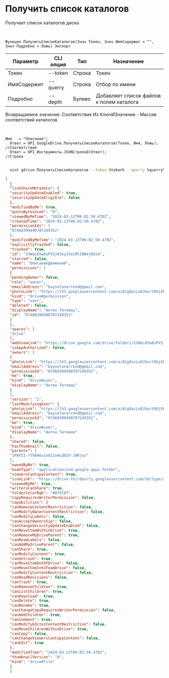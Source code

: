 ﻿---
sidebar_position: 2
---

# Получить список каталогов
 Получает список каталогов диска


<br/>


`Функция ПолучитьСписокКаталогов(Знач Токен, Знач ИмяСодержит = "", Знач Подробно = Ложь) Экспорт`

  | Параметр | CLI опция | Тип | Назначение |
  |-|-|-|-|
  | Токен | --token | Строка | Токен |
  | ИмяСодержит | --querry | Строка | Отбор по имени |
  | Подробно | --depth | Булево | Добавляет список файлов к полям каталога |

  
  Возвращаемое значение:   Соответствие Из КлючИЗначение - Массив соответствий каталогов

<br/>




```bsl title="Пример кода"
Имя   = "Описание";
  Ответ = OPI_GoogleDrive.ПолучитьСписокКаталогов(Токен, Имя, Ложь);  //Соответствие
  Ответ = OPI_Инструменты.JSONСтрокой(Ответ);                         //Строка
```
	


```sh title="Пример команды CLI"
    
  oint gdrive ПолучитьСписокКаталогов --token %token% --querry %querry% --depth %depth%

```

```json title="Результат"
[
  {
  "linkShareMetadata": {
  "securityUpdateEnabled": true,
  "securityUpdateEligible": false
  },
  "modifiedByMe": true,
  "quotaBytesUsed": "0",
  "viewedByMeTime": "2024-03-13T06:02:50.470Z",
  "createdTime": "2024-03-13T06:02:50.470Z",
  "permissionIds": [
  "07468399490707249352"
  ],
  "modifiedByMeTime": "2024-03-13T06:02:50.470Z",
  "explicitlyTrashed": false,
  "trashed": true,
  "id": "1VWoLK5w0uPVSjK3oyIXeiMtINN4jDOz4",
  "starred": false,
  "name": "ОписаниеДвижений",
  "permissions": [
  {
  "pendingOwner": false,
  "role": "owner",
  "emailAddress": "bayselonarrend@gmail.com",
  "photoLink": "https://lh3.googleusercontent.com/a/ACg8ocLx8JGurt0UjXFwwTiB6ZoDPWslW1EnfCTahrwrIllM6Q=s64",
  "kind": "drive#permission",
  "type": "user",
  "deleted": false,
  "displayName": "Антон Титовец",
  "id": "07468399490707249352"
  }
  ],
  "spaces": [
  "drive"
  ],
  "webViewLink": "https://drive.google.com/drive/folders/1VWoLK5w0uPVSjK3oyIXeiMtINN4jDOz4",
  "isAppAuthorized": false,
  "owners": [
  {
  "photoLink": "https://lh3.googleusercontent.com/a/ACg8ocLx8JGurt0UjXFwwTiB6ZoDPWslW1EnfCTahrwrIllM6Q=s64",
  "emailAddress": "bayselonarrend@gmail.com",
  "permissionId": "07468399490707249352",
  "me": true,
  "kind": "drive#user",
  "displayName": "Антон Титовец"
  }
  ],
  "version": "2",
  "lastModifyingUser": {
  "photoLink": "https://lh3.googleusercontent.com/a/ACg8ocLx8JGurt0UjXFwwTiB6ZoDPWslW1EnfCTahrwrIllM6Q=s64",
  "emailAddress": "bayselonarrend@gmail.com",
  "permissionId": "07468399490707249352",
  "me": true,
  "kind": "drive#user",
  "displayName": "Антон Титовец"
  },
  "shared": false,
  "hasThumbnail": false,
  "parents": [
  "1PAFI1-rThB46uix012xmLQ01h-JARjaz"
  ],
  "ownedByMe": true,
  "mimeType": "application/vnd.google-apps.folder",
  "viewersCanCopyContent": true,
  "iconLink": "https://drive-thirdparty.googleusercontent.com/16/type/application/vnd.google-apps.folder",
  "viewedByMe": true,
  "writersCanShare": true,
  "folderColorRgb": "#8f8f8f",
  "copyRequiresWriterPermission": false,
  "capabilities": {
  "canRemoveContentRestriction": false,
  "canModifyOwnerContentRestriction": false,
  "canModifyLabels": false,
  "canAcceptOwnership": false,
  "canChangeSecurityUpdateEnabled": false,
  "canMoveItemWithinDrive": true,
  "canRemoveMyDriveParent": true,
  "canReadLabels": false,
  "canAddMyDriveParent": false,
  "canShare": true,
  "canModifyContent": true,
  "canUntrash": true,
  "canMoveItemOutOfDrive": false,
  "canMoveItemIntoTeamDrive": false,
  "canModifyContentRestriction": false,
  "canReadRevisions": false,
  "canTrash": true,
  "canRemoveChildren": true,
  "canListChildren": true,
  "canDownload": true,
  "canDelete": true,
  "canRename": true,
  "canChangeCopyRequiresWriterPermission": false,
  "canAddChildren": true,
  "canComment": true,
  "canModifyEditorContentRestriction": false,
  "canMoveChildrenWithinDrive": true,
  "canCopy": false,
  "canChangeViewersCanCopyContent": false,
  "canEdit": true
  },
  "modifiedTime": "2024-03-13T06:02:50.470Z",
  "thumbnailVersion": "0",
  "kind": "drive#file"
  }
  ]
```
